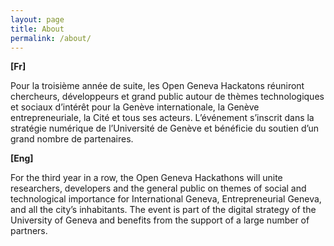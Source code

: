 ```yaml
---
layout: page
title: About
permalink: /about/
---
```



**[Fr]**

Pour la troisième année de suite, les Open Geneva Hackatons réuniront chercheurs,
développeurs et grand public autour de thèmes technologiques et sociaux d’intérêt
pour la Genève internationale, la Genève entrepreneuriale, la Cité et tous ses acteurs.
L’événement s’inscrit dans la stratégie numérique
de l’Université de Genève et bénéficie du soutien d’un grand nombre de partenaires.

**[Eng]**

For the third year in a row, the Open Geneva Hackathons will unite researchers, developers and the general public on themes of social and technological importance for International Geneva, Entrepreneurial Geneva, and all the city’s inhabitants. The event is part of the digital strategy of the University of Geneva and benefits from the support of a large number of partners.
